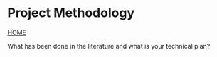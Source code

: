 # Project Methodology
[HOME](https://github.com/adamspanier/Distributed-Systems-Security)

What has been done in the literature and what is your technical plan?
